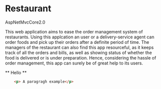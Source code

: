 # Restaurant
AspNetMvcCore2.0

This web application aims to ease the order management system of restaurants. 
Using this applcation an user or a delivery-service agent can order foods and pick up their orders after a definite period of time. The managers of the restaurant can also find this app resourceful, as it keeps track of all the orders and bills, as well as showing status of whether the food is delivered or is under preparation. Hence, considering the hassle of order management, this app can surely be of great help to its users.


** Hello ** 
```html
	<p> A paragragh example</p>
```
